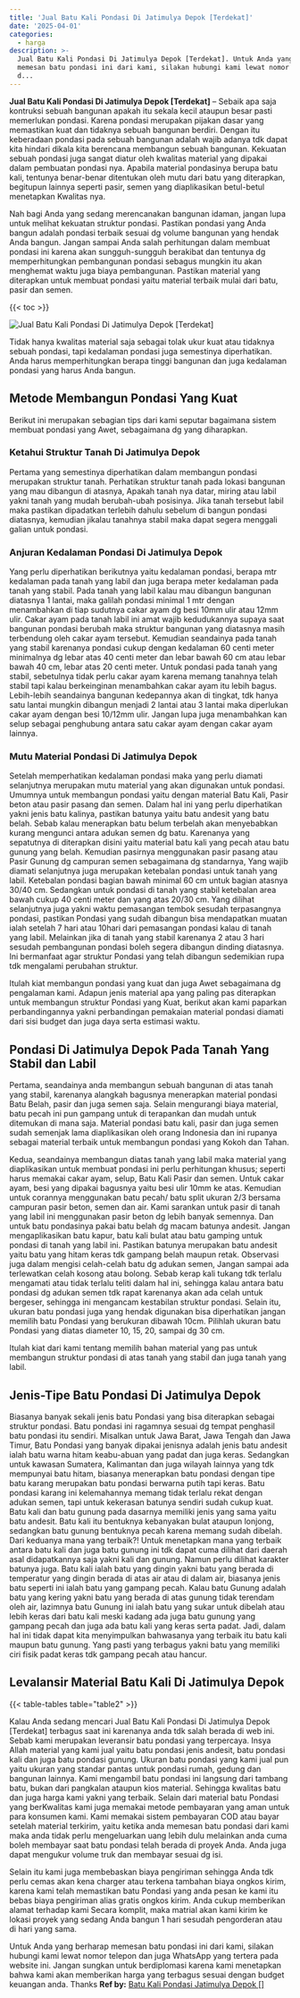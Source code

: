 ```yaml
---
title: 'Jual Batu Kali Pondasi Di Jatimulya Depok [Terdekat]'
date: '2025-04-01'
categories:
  - harga
description: >-
  Jual Batu Kali Pondasi Di Jatimulya Depok [Terdekat]. Untuk Anda yang berharap
  memesan batu pondasi ini dari kami, silakan hubungi kami lewat nomor telepon
  d...
---
```


**Jual Batu Kali Pondasi Di Jatimulya Depok \[Terdekat\]** – Sebaik apa saja kontruksi sebuah bangunan apakah itu sekala kecil ataupun besar pasti memerlukan pondasi. Karena pondasi merupakan pijakan dasar yang memastikan kuat dan tidaknya sebuah bangunan berdiri. Dengan itu keberadaan pondasi pada sebuah bangunan adalah wajib adanya tdk dapat kita hindari dikala kita berencana membangun sebuah bangunan. Kekuatan sebuah pondasi juga sangat diatur oleh kwalitas material yang dipakai dalam pembuatan pondasi nya. Apabila material pondasinya berupa batu kali, tentunya benar-benar ditentukan oleh mutu dari batu yang diterapkan, begitupun lainnya seperti pasir, semen yang diaplikasikan betul-betul menetapkan Kwalitas nya.

Nah bagi Anda yang sedang merencanakan bangunan idaman, jangan lupa untuk melihat kekuatan struktur pondasi. Pastikan pondasi yang Anda bangun adalah pondasi terbaik sesuai dg volume bangunan yang hendak Anda bangun. Jangan sampai Anda salah perhitungan dalam membuat pondasi ini karena akan sungguh-sungguh berakibat dan tentunya dg memperhitungkan pembangunan pondasi sebagus mungkin itu akan menghemat waktu juga biaya pembangunan. Pastikan material yang diterapkan untuk membuat pondasi yaitu material terbaik mulai dari batu, pasir dan semen.

{{< toc >}}

![Jual Batu Kali Pondasi Di Jatimulya Depok [Terdekat]](/images/jual-batu-kali-37.png)

Tidak hanya kwalitas material saja sebagai tolak ukur kuat atau tidaknya sebuah pondasi, tapi kedalaman pondasi juga semestinya diperhatikan. Anda harus memperhitungkan berapa tinggi bangunan dan juga kedalaman pondasi yang harus Anda bangun.

## Metode Membangun Pondasi Yang Kuat

Berikut ini merupakan sebagian tips dari kami seputar bagaimana sistem membuat pondasi yang Awet, sebagaimana dg yang diharapkan.

### Ketahui Struktur Tanah Di Jatimulya Depok

Pertama yang semestinya diperhatikan dalam membangun pondasi merupakan struktur tanah. Perhatikan struktur tanah pada lokasi bangunan yang mau dibangun di atasnya, Apakah tanah nya datar, miring atau labil yakni tanah yang mudah berubah-ubah posisinya. Jika tanah tersebut labil maka pastikan dipadatkan terlebih dahulu sebelum di bangun pondasi diatasnya, kemudian jikalau tanahnya stabil maka dapat segera menggali galian untuk pondasi.

### Anjuran Kedalaman Pondasi Di Jatimulya Depok

Yang perlu diperhatikan berikutnya yaitu kedalaman pondasi, berapa mtr kedalaman pada tanah yang labil dan juga berapa meter kedalaman pada tanah yang stabil. Pada tanah yang labil kalau mau dibangun bangunan diatasnya 1 lantai, maka galilah pondasi minimal 1 mtr dengan menambahkan di tiap sudutnya cakar ayam dg besi 10mm ulir atau 12mm ulir. Cakar ayam pada tanah labil ini amat wajib kedudukannya supaya saat bangunan pondasi berubah maka struktur bangunan yang diatasnya masih terbendung oleh cakar ayam tersebut. Kemudian seandainya pada tanah yang stabil karenanya pondasi cukup dengan kedalaman 60 centi meter minimalnya dg lebar atas 40 centi meter dan lebar bawah 60 cm atau lebar bawah 40 cm, lebar atas 20 centi meter. Untuk pondasi pada tanah yang stabil, sebetulnya tidak perlu cakar ayam karena memang tanahnya telah stabil tapi kalau berkeinginan menambahkan cakar ayam itu lebih bagus. Lebih-lebih seandainya bangunan kedepannya akan di tingkat, tdk hanya satu lantai mungkin dibangun menjadi 2 lantai atau 3 lantai maka diperlukan cakar ayam dengan besi 10/12mm ulir. Jangan lupa juga menambahkan kan selup sebagai penghubung antara satu cakar ayam dengan cakar ayam lainnya.

### Mutu Material Pondasi Di Jatimulya Depok

Setelah memperhatikan kedalaman pondasi maka yang perlu diamati selanjutnya merupakan mutu material yang akan digunakan untuk pondasi. Umumnya untuk membangun pondasi yaitu dengan material Batu Kali, Pasir beton atau pasir pasang dan semen. Dalam hal ini yang perlu diperhatikan yakni jenis batu kalinya, pastikan batunya yaitu batu andesit yang batu belah. Sebab kalau menerapkan batu belum terbelah akan menyebabkan kurang mengunci antara adukan semen dg batu. Karenanya yang sepatutnya di diterapkan disini yaitu material batu kali yang pecah atau batu gunung yang belah. Kemudian pasirnya menggunakan pasir pasang atau Pasir Gunung dg campuran semen sebagaimana dg standarnya, Yang wajib diamati selanjutnya juga merupakan ketebalan pondasi untuk tanah yang labil. Ketebalan pondasi bagian bawah minimal 60 cm untuk bagian atasnya 30/40 cm. Sedangkan untuk pondasi di tanah yang stabil ketebalan area bawah cukup 40 centi meter dan yang atas 20/30 cm. Yang dilihat selanjutnya juga yakni waktu pemasangan tembok sesudah terpasangnya pondasi, pastikan Pondasi yang sudah dibangun bisa mendapatkan muatan ialah setelah 7 hari atau 10hari dari pemasangan pondasi kalau di tanah yang labil. Melainkan jika di tanah yang stabil karenanya 2 atau 3 hari sesudah pembangunan pondasi boleh segera dibangun dinding diatasnya. Ini bermanfaat agar struktur Pondasi yang telah dibangun sedemikian rupa tdk mengalami perubahan struktur.

Itulah kiat membangun pondasi yang kuat dan juga Awet sebagaimana dg pengalaman kami. Adapun jenis material apa yang paling pas diterapkan untuk membangun struktur Pondasi yang Kuat, berikut akan kami paparkan perbandingannya yakni perbandingan pemakaian material pondasi diamati dari sisi budget dan juga daya serta estimasi waktu.

## Pondasi Di Jatimulya Depok Pada Tanah Yang Stabil dan Labil

Pertama, seandainya anda membangun sebuah bangunan di atas tanah yang stabil, karenanya alangkah bagusnya menerapkan material pondasi Batu Belah, pasir dan juga semen saja. Selain mengurangi biaya material, batu pecah ini pun gampang untuk di terapankan dan mudah untuk ditemukan di mana saja. Material pondasi batu kali, pasir dan juga semen sudah semenjak lama diaplikasikan oleh orang Indonesia dan ini rupanya sebagai material terbaik untuk membangun pondasi yang Kokoh dan Tahan.

Kedua, seandainya membangun diatas tanah yang labil maka material yang diaplikasikan untuk membuat pondasi ini perlu perhitungan khusus; seperti harus memakai cakar ayam, selup, Batu Kali Pasir dan semen. Untuk cakar ayam, besi yang dipakai bagusnya yaitu besi ulir 10mm ke atas. Kemudian untuk corannya menggunakan batu pecah/ batu split ukuran 2/3 bersama campuran pasir beton, semen dan air. Kami sarankan untuk pasir di tanah yang labil ini menggunakan pasir beton dg lebih banyak semennya. Dan untuk batu pondasinya pakai batu belah dg macam batunya andesit. Jangan mengaplikasikan batu kapur, batu kali bulat atau batu gamping untuk pondasi di tanah yang labil ini. Pastikan batunya merupakan batu andesit yaitu batu yang hitam keras tdk gampang belah maupun retak. Observasi juga dalam mengisi celah-celah batu dg adukan semen, Jangan sampai ada terlewatkan celah kosong atau bolong. Sebab kerap kali tukang tdk terlalu mengamati atau tidak terlalu teliti dalam hal ini, sehingga kalau antara batu pondasi dg adukan semen tdk rapat karenanya akan ada celah untuk bergeser, sehingga ini mengancam kestabilan struktur pondasi. Selain itu, ukuran batu pondasi juga yang hendak digunakan bisa diperhatikan jangan memilih batu Pondasi yang berukuran dibawah 10cm. Pilihlah ukuran batu Pondasi yang diatas diameter 10, 15, 20, sampai dg 30 cm.

Itulah kiat dari kami tentang memilih bahan material yang pas untuk membangun struktur pondasi di atas tanah yang stabil dan juga tanah yang labil.

## Jenis-Tipe Batu Pondasi Di Jatimulya Depok

Biasanya banyak sekali jenis batu Pondasi yang bisa diterapkan sebagai struktur pondasi. Batu pondasi ini ragamnya sesuai dg tempat penghasil batu pondasi itu sendiri. Misalkan untuk Jawa Barat, Jawa Tengah dan Jawa Timur, Batu Pondasi yang banyak dipakai jenisnya adalah jenis batu andesit ialah batu warna hitam keabu-abuan yang padat dan juga keras. Sedangkan untuk kawasan Sumatera, Kalimantan dan juga wilayah lainnya yang tdk mempunyai batu hitam, biasanya menerapkan batu pondasi dengan tipe batu karang merupakan batu pondasi berwarna putih tapi keras. Batu pondasi karang ini kelemahannya memang tidak terlalu rekat dengan adukan semen, tapi untuk kekerasan batunya sendiri sudah cukup kuat. Batu kali dan batu gunung pada dasarnya memiliki jenis yang sama yaitu batu andesit. Batu kali itu bentuknya kebanyakan bulat ataupun lonjong, sedangkan batu gunung bentuknya pecah karena memang sudah dibelah. Dari keduanya mana yang terbaik?! Untuk menetapkan mana yang terbaik antara batu kali dan juga batu gunung ini tdk dapat cuma dilihat dari daerah asal didapatkannya saja yakni kali dan gunung. Namun perlu dilihat karakter batunya juga. Batu kali ialah batu yang dingin yakni batu yang berada di temperatur yang dingin berada di atas air atau di dalam air, biasanya jenis batu seperti ini ialah batu yang gampang pecah. Kalau batu Gunung adalah batu yang kering yakni batu yang berada di atas gunung tidak terendam oleh air, lazimnya batu Gunung ini ialah batu yang sukar untuk dibelah atau lebih keras dari batu kali meski kadang ada juga batu gunung yang gampang pecah dan juga ada batu kali yang keras serta padat. Jadi, dalam hal ini tidak dapat kita menyimpulkan bahwasanya yang terbaik itu batu kali maupun batu gunung. Yang pasti yang terbagus yakni batu yang memiliki ciri fisik padat keras tdk gampang pecah atau hancur.

## Levalansir Material Batu Kali Di Jatimulya Depok

{{< table-tables table="table2" >}}

Kalau Anda sedang mencari Jual Batu Kali Pondasi Di Jatimulya Depok \[Terdekat\] terbagus saat ini karenanya anda tdk salah berada di web ini. Sebab kami merupakan leveransir batu pondasi yang terpercaya. Insya Allah material yang kami jual yaitu batu pondasi jenis andesit, batu pondasi kali dan juga batu pondasi gunung. Ukuran batu pondasi yang kami jual pun yaitu ukuran yang standar pantas untuk pondasi rumah, gedung dan bangunan lainnya. Kami mengambil batu pondasi ini langsung dari tambang batu, bukan dari pangkalan ataupun kios material. Sehingga kwalitas batu dan juga harga kami yakni yang terbaik. Selain dari material batu Pondasi yang berKwalitas kami juga memakai metode pembayaran yang aman untuk para konsumen kami. Kami memakai sistem pembayaran COD atau bayar setelah material terkirim, yaitu ketika anda memesan batu pondasi dari kami maka anda tidak perlu mengeluarkan uang lebih dulu melainkan anda cuma boleh membayar saat batu pondasi telah berada di proyek Anda. Anda juga dapat mengukur volume truk dan membayar sesuai dg isi.

Selain itu kami juga membebaskan biaya pengiriman sehingga Anda tdk perlu cemas akan kena charger atau terkena tambahan biaya ongkos kirim, karena kami telah memastikan batu Pondasi yang anda pesan ke kami itu bebas biaya pengiriman alias gratis ongkos kirim. Anda cukup memberikan alamat terhadap kami Secara komplit, maka matrial akan kami kirim ke lokasi proyek yang sedang Anda bangun 1 hari sesudah pengorderan atau di hari yang sama.

Untuk Anda yang berharap memesan batu pondasi ini dari kami, silakan hubungi kami lewat nomor telepon dan juga WhatsApp yang tertera pada website ini. Jangan sungkan untuk berdiplomasi karena kami menetapkan bahwa kami akan memberikan harga yang terbagus sesuai dengan budget keuangan anda. Thanks
**Ref by:** [Batu Kali Pondasi Jatimulya Depok []](https://id.wikipedia.org/wiki/Batu)

